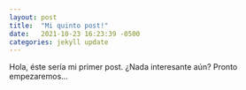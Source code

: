 ```yaml
---
layout: post
title:  "Mi quinto post!"
date:   2021-10-23 16:23:39 -0500
categories: jekyll update
---
```

Hola, éste sería mi primer post. ¿Nada interesante aún? Pronto empezaremos...